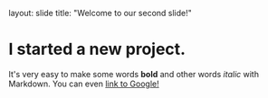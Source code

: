 layout: slide
title: "Welcome to our second slide!"
# I started a new project.
It's very easy to make some words **bold** and other words *italic* with Markdown. 
You can even [link to Google!](http://google.com)

